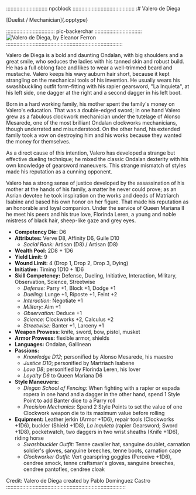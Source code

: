 :::::::::::::::::::::::::::: npcblock ::::::::::::::::::::::::::::::::::::::::::
:# Valero de Diega

[Duelist / Mechanician]{.opptype}

::::::::::::::::::::::::::::::::: pic-backerchar ::::::::::::::::::::::::::::::::
![Valero de Diega, by Eleanor Ferron](assets/Characters/Valero-de-Diega.jpg "Valero de Diega, by Eleanor Ferron")
:::::::::::::::::::::::::::::::::::::::::::::::::::::::::::::::::::::::::::::::

Valero de Diega is a bold and daunting Ondalan, with big shoulders and a great smile, who seduces the 
ladies with his tanned skin and robust build. He has a full oblong face and likes to wear a 
well-trimmed beard and mustache. Valero keeps his wavy auburn hair short, because it kept 
strangling on the mechanical tools of his invention. He usually wears his swashbuckling outfit 
form-fitting with his rapier gearsword, "La Inquieta", at his left side, one dagger at the 
right and a second dagger in his left boot.

Born in a hard working family, his mother spent the family's money on Valero's education. 
That was a double-edged sword; in one hand Valero grew as a fabulous clockwork mechanician 
under the tutelage of Alonso Mesarede, one of the most brilliant Ondalan clockworks mechanicians, 
though underrated and misunderstood. On the other hand, his extended family took a vow on destroying 
him and his works because they wanted the money for themselves.

As a direct cause of this intention, Valero has developed a strange but effective dueling 
technique; he mixed the classic Ondalan dexterity with his own knowledge of gearsword maneuvers. 
This strange mismatch of styles made his reputation as a cunning opponent.

Valero has a strong sense of justice developed by the assassination of his mother at the hands of 
his family, a matter he never could prove; as an Asrian devotee he took inspiration on the works 
and deeds of Matriarch Isabine and based his own honor on her figure. That made his reputation 
as an honorable and loyal companion. Under the service of Queen Mariana II he meet his peers and 
his true love, Florinda Leren, a young and noble mistress of black hair, sheep-like gaze and grey eyes.

- **Competency Die:** D6
- **Attributes:** Verve D8, Affinity D6, Guile D10
  - *Social Rank:*  Artisan (D8) / Artisan (D8)
- **Wealth Pool:** 2D8 + 1D6
- **Yield Limit:** 9
- **Wound Limit:** 4 (Drop 1, Drop 2, Drop 3, Dying)
- **Initiative:** Timing 1D10 + 1D6
- **Skill Competency:** Defense, Dueling, Initiative, Interaction, Military, Observation, Science, Streetwise
  - *Defense:* Parry +1, Block +1, Dodge +1
  - *Dueling:* Lunge +1, Riposte +1, Feint +2
  - *Interaction:* Negotiate +1
  - *Military:* Aim +1
  - *Observation:* Deduce +1
  - *Science:* Clockworks +2, Calculus +2
  - *Streetwise:* Banter +1, Larceny +1
- **Weapon Prowess:** knife, sword, bow, pistol, musket
- **Armor Prowess:** flexible armor, shields
- **Languages:** Ondalan, Gallinean
- **Passions:** 
  - *Knowledge D12*; personified by Alonso Mesarede, his maestro
  - *Justice D10*; personified by Martriach Isabene
  - *Love D8*; personified by Florinda Leren, his lover
  - *Loyalty D6* to Queen Mariana D6
- **Style Maneuvers:** 
  - *Diegan School of Fencing:* When fighting with a rapier or espada ropera in one hand and a dagger in the other hand, spend 1 Style Point to add Banter dice to a Parry roll
  - *Precision Mechanics:* Spend 2 Style Points to set the value of one Clockwork weapon die to its maximum value before rolling
- **Equipment:** Leather jerkin (Armor +1D6), repair tools (Clockworks +1D6), buckler (Shield +1D8),
  *La Inquieta* (rapier Gearsword; Sword +1D8), pocketwatch, two daggers in two wrist sheaths
  (Knife +1D6), riding horse
  - *Swashbuckler Outfit:* Tenne cavalier hat, sanguine doublet, carnation soldier's gloves,
    sanguine breeches, tenne boots, carnation cape
  - *Clockworker Outfit:* Vert gearspring goggles (Perceive +1D6), cendree smock, tenne craftsman's
    gloves, sanguine breeches, cendree pantofles, cendree cloak

Credit: Valero de Diega created by Pablo Dominguez Castro
:::::::::::::::::::::::::::::::::::::::::::::::::::::::::::::::::::::::::::::::::



